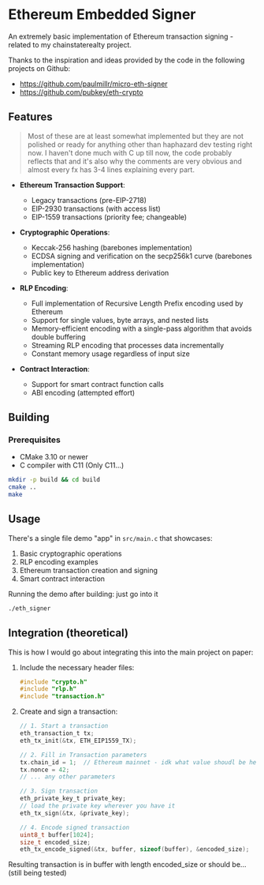 # Ethereum Embedded Signer

An extremely basic implementation of Ethereum transaction signing - related to my chainstaterealty project. 

Thanks to the inspiration and ideas provided by the code in the following projects on Github:
- https://github.com/paulmillr/micro-eth-signer
- https://github.com/pubkey/eth-crypto

## Features

> Most of these are at least somewhat implemented but they are not polished or ready for anything other than haphazard dev testing right now. I haven't done much with C up till now, the code probably reflects that and it's also why the comments are very obvious and almost every fx has 3-4 lines explaining every part. 

- **Ethereum Transaction Support**:
  - Legacy transactions (pre-EIP-2718)
  - EIP-2930 transactions (with access list)
  - EIP-1559 transactions (priority fee; changeable)

- **Cryptographic Operations**:
  - Keccak-256 hashing (barebones implementation)
  - ECDSA signing and verification on the secp256k1 curve (barebones implementation)
  - Public key to Ethereum address derivation

- **RLP Encoding**:
  - Full implementation of Recursive Length Prefix encoding used by Ethereum
  - Support for single values, byte arrays, and nested lists
  - Memory-efficient encoding with a single-pass algorithm that avoids double buffering
  - Streaming RLP encoding that processes data incrementally
  - Constant memory usage regardless of input size

- **Contract Interaction**:
  - Support for smart contract function calls
  - ABI encoding (attempted effort)

## Building

### Prerequisites

- CMake 3.10 or newer
- C compiler with C11 (Only C11...)

```bash
mkdir -p build && cd build
cmake ..
make
```

## Usage

There's a single file demo "app" in `src/main.c` that showcases:

1. Basic cryptographic operations
2. RLP encoding examples
3. Ethereum transaction creation and signing
4. Smart contract interaction

Running the demo after building: just go into it

```bash
./eth_signer
```

## Integration (theoretical)

This is how I would go about integrating this into the main project on paper:

1. Include the necessary header files:
   ```c
   #include "crypto.h"
   #include "rlp.h"
   #include "transaction.h"
   ```

2. Create and sign a transaction:
   ```c
   // 1. Start a transaction
   eth_transaction_t tx;
   eth_tx_init(&tx, ETH_EIP1559_TX);
   
   // 2. Fill in Transaction parameters
   tx.chain_id = 1;  // Ethereum mainnet - idk what value shoudl be here exactly e.g. if you use a testnet it will probably be a node index or address?
   tx.nonce = 42;
   // ... any other parameters
   
   // 3. Sign transaction
   eth_private_key_t private_key;
   // load the private key wherever you have it
   eth_tx_sign(&tx, &private_key);
   
   // 4. Encode signed transaction
   uint8_t buffer[1024];
   size_t encoded_size;
   eth_tx_encode_signed(&tx, buffer, sizeof(buffer), &encoded_size);
   
   ```

Resulting transaction is in buffer with length encoded_size or should be... (still being tested)
